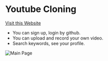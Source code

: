 # Youtube Cloning

[Visit this Website](https://youtube-clone-jongwon.herokuapp.com/)
- You can sign up, login by github.
- You can upload and record your own video.
- Search keywords, see your profile.

![Main Page](tank3a/wetube/wetube-main.PNG)
